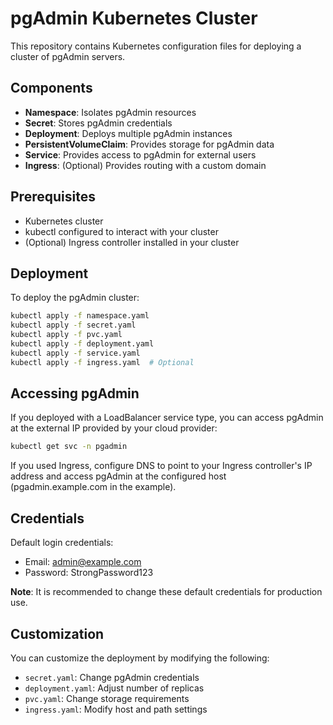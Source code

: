 # pgAdmin Kubernetes Cluster

This repository contains Kubernetes configuration files for deploying a cluster of pgAdmin servers.

## Components

- **Namespace**: Isolates pgAdmin resources
- **Secret**: Stores pgAdmin credentials
- **Deployment**: Deploys multiple pgAdmin instances
- **PersistentVolumeClaim**: Provides storage for pgAdmin data
- **Service**: Provides access to pgAdmin for external users
- **Ingress**: (Optional) Provides routing with a custom domain

## Prerequisites

- Kubernetes cluster
- kubectl configured to interact with your cluster
- (Optional) Ingress controller installed in your cluster

## Deployment

To deploy the pgAdmin cluster:

```bash
kubectl apply -f namespace.yaml
kubectl apply -f secret.yaml
kubectl apply -f pvc.yaml
kubectl apply -f deployment.yaml
kubectl apply -f service.yaml
kubectl apply -f ingress.yaml  # Optional
```

## Accessing pgAdmin

If you deployed with a LoadBalancer service type, you can access pgAdmin at the external IP provided by your cloud provider:

```bash
kubectl get svc -n pgadmin
```

If you used Ingress, configure DNS to point to your Ingress controller's IP address and access pgAdmin at the configured host (pgadmin.example.com in the example).

## Credentials

Default login credentials:
- Email: admin@example.com
- Password: StrongPassword123

**Note**: It is recommended to change these default credentials for production use.

## Customization

You can customize the deployment by modifying the following:

- `secret.yaml`: Change pgAdmin credentials
- `deployment.yaml`: Adjust number of replicas
- `pvc.yaml`: Change storage requirements
- `ingress.yaml`: Modify host and path settings